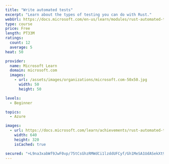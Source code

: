 ```yaml
---
title: "Write automated tests"
excerpt: "Learn about the types of testing you can do with Rust."
webUrl: https://docs.microsoft.com/en-us/learn/modules/rust-automated-tests/
type: course
price: Free
length: PT33M
ratings:
  count: 12
  average: 5
heat: 50

provider:
  name: Microsoft Learn
  domain: microsoft.com
  images:
    - url: /assets/images/organizations/microsoft.com-50x50.jpg
      width: 50
      height: 50

levels:
  - Beginner

topics:
  - Azure

images:
  - url: https://docs.microsoft.com/learn/achievements/rust-automated-tests-social.png
    width: 640
    height: 320
    isCached: true

secured: "+L9na3xabWf9JwF0vp/75tCsGhzRMWdCi1lzddUFCyf/Gh1MeSA1UdASekXt9SAOCZT1D8/MIsJKf7C5V/bhSIS4X09tyIO+13wqLb5QgTFiFYlJvZ8VEZrUTeX58cv7gMElfPccQSTbftNJs4jprNHZgRrpm88gBlIdbHepHBLU/lohgJGMBzerd+S1qhYl1Y5bpk3zcFd6XBzp1hJgmR4hyMFTNIsxvU5LsH6ZIvmuZ98zpblhk70Aw2y2aM+R7kKaDgYqz241BjerilRsItERKjhlYzfhf49fLpLkdcZvBrg3Iy1VjwAJqrODB0LkYXCfDDp8JxutMHXe+LkDOu8cUptm89Oqvr54mn0gGtPMLRPcAf97z7TGsFppF8uYGYqegk6/sBC15jn4ExHO63nYoOJLFRHma1Hn190XaCg=;ZGGIzm746Kxl2yidV52b8g=="
---
```


